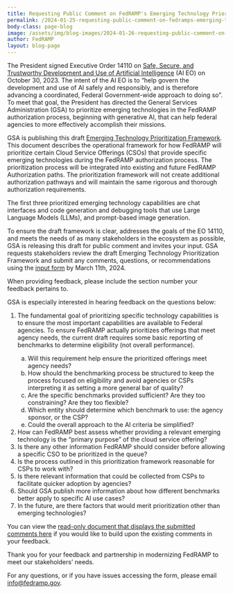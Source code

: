 ```yaml
---
title: Requesting Public Comment on FedRAMP's Emerging Technology Prioritization Framework
permalink: /2024-01-25-requesting-public-comment-on-fedramps-emerging-technology-prioritization-framework/
body-class: page-blog
image: /assets/img/blog-images/2024-01-26-requesting-public-comment-on-fedramps-emerging-technology-prioritization-framework.png
author: FedRAMP
layout: blog-page
---
```

The President signed Executive Order 14110 on <a href="https://www.whitehouse.gov/briefing-room/presidential-actions/2023/10/30/executive-order-on-the-safe-secure-and-trustworthy-development-and-use-of-artificial-intelligence/" target="_blank" rel="noopener noreferrer">Safe, Secure, and Trustworthy Development and Use of Artificial Intelligence</a> (AI EO) on October 30, 2023. The intent of the AI EO is to “help govern the development and use of AI safely and responsibly, and is therefore advancing a coordinated, Federal Government-wide approach to doing so”. To meet that goal, the President has directed the General Services Administration (GSA) to prioritize emerging technologies in the FedRAMP authorization process, beginning with generative AI, that can help federal agencies to more effectively accomplish their missions.

GSA is publishing this draft <a href="https://www.fedramp.gov" target="_blank" rel="noopener noreferrer">Emerging Technology Prioritization Framework</a>. This document describes the operational framework for how FedRAMP will prioritize certain Cloud Service Offerings (CSOs) that provide specific emerging technologies during the FedRAMP authorization process. The prioritization process will be integrated into existing and future FedRAMP Authorization paths. The prioritization framework will not create additional authorization pathways and will maintain the same rigorous and thorough authorization requirements. 

The first three prioritized emerging technology capabilities are chat interfaces and code generation and debugging tools that use Large Language Models (LLMs), and prompt-based image generation.

To ensure the draft framework is clear, addresses the goals of the EO 14110, and meets the needs of as many stakeholders in the ecosystem as possible, GSA is releasing this draft for public comment and invites your input. GSA requests stakeholders review the draft Emerging Technology Prioritization Framework and submit any comments, questions, or recommendations using the <a href="https://app.smartsheetgov.com/b/form/5d6a2a86202849b8af7e589ee907ace4" target="_blank" rel="noopener noreferrer">input form</a> by March 11th, 2024. 

When providing feedback, please include the section number your feedback pertains to.

GSA is especially interested in hearing feedback on the questions below:
<ol type="1">
  <li>The fundamental goal of prioritizing specific technology capabilities is to ensure the most important capabilities are available to Federal agencies. To ensure FedRAMP actually prioritizes offerings that meet agency needs, the current draft requires some basic reporting of benchmarks to determine eligibility (not overall performance).</li> 
  <ol type="a">
    <li>Will this requirement help ensure the prioritized offerings meet agency needs?</li>
    <li>How should the benchmarking process be structured to keep the process focused on eligibility and avoid agencies or CSPs interpreting it as setting a more general bar of quality?</li> 
    <li>Are the specific benchmarks provided sufficient? Are they too constraining? Are they too flexible?</li>
    <li>Which entity should determine which benchmark to use: the agency sponsor, or the CSP?</li>
    <li>Could the overall approach to the AI criteria be simplified?</li>    
  </ol> 
  <li>How can FedRAMP best assess whether providing a relevant emerging technology is the “primary purpose” of the cloud service offering?</li> 
  <li>Is there any other information FedRAMP should consider before allowing a specific CSO to be prioritized in the queue?</li> 
  <li>Is the process outlined in this prioritization framework reasonable for CSPs to work with?</li> 
  <li>Is there relevant information that could be collected from CSPs to facilitate quicker adoption by agencies?</li> 
  <li>Should GSA publish more information about how different benchmarks better apply to specific AI use cases?</li> 
  <li>In the future, are there factors that would merit prioritization other than emerging technologies?</li> 
</ol>  

You can view the <a href="https://publish.smartsheetgov.com/bf56781a47ea443d8047c0c7a93bfcb6" target="_blank" rel="noopener noreferrer">read-only document that displays the submitted comments here</a> if you would like to build upon the existing comments in your feedback. 

Thank you for your feedback and partnership in modernizing FedRAMP to meet our stakeholders’ needs. 

For any questions, or if you have issues accessing the form, please email <a href="mailto:info@fedramp.gov" target="_blank" rel="noopener noreferrer">info@fedramp.gov</a>.
